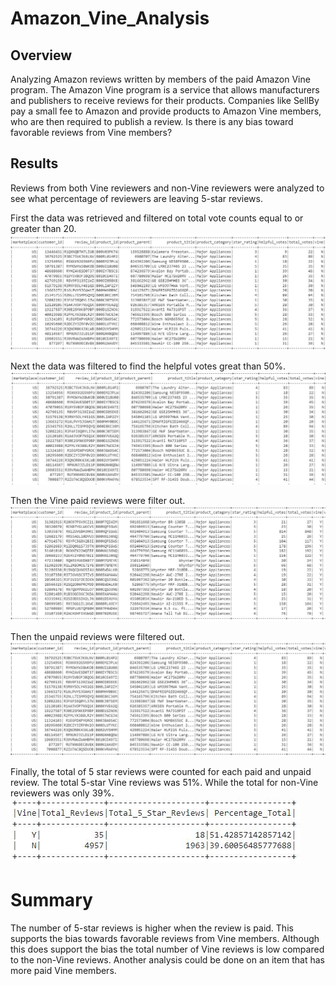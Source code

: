 # Amazon_Vine_Analysis

## Overview
Analyzing Amazon reviews written by members of the paid Amazon Vine program. The Amazon Vine program is a service that allows manufacturers and publishers to receive reviews for their products. Companies like SellBy pay a small fee to Amazon and provide products to Amazon Vine members, who are then required to publish a review. Is there is any bias toward favorable reviews from Vine members?


## Results
Reviews from both Vine reviewers and non-Vine reviewers were analyzed to see what percentage of reviewers are leaving 5-star reviews.

First the data was retrieved and filtered on total vote counts equal to or greater than 20.
![total_votes](https://github.com/joeapodaca/Amazon_Vine_Analysis/blob/main/total_vote_counts.JPG)

Next the data was filtered to find the helpful votes great than 50%.
![Helpful_Votes ](https://github.com/joeapodaca/Amazon_Vine_Analysis/blob/main/helpful_votes.JPG)

Then the Vine paid reviews were filter out.
![Vine Paid ](https://github.com/joeapodaca/Amazon_Vine_Analysis/blob/main/vine_reviews.JPG)

Then the unpaid reviews were filtered out.
![Unpaid ](https://github.com/joeapodaca/Amazon_Vine_Analysis/blob/main/non_vine_reviews.JPG)

Finally, the total of 5 star reviews were counted for each paid and unpaid review. 
The total 5-star Vine reviews was 51%.  While the total for non-Vine reviewers was only 39%.  
![percentage](https://github.com/joeapodaca/Amazon_Vine_Analysis/blob/main/5_star_reviews.JPG)

# Summary
The number of 5-star reviews is higher when the review is paid.  This supports the bias towards favorable reviews from Vine members.  Although this does support the bias the total number of Vine reviews is low compared to the non-Vine reviews.  Another analysis could be done on an item that has more paid Vine members.
